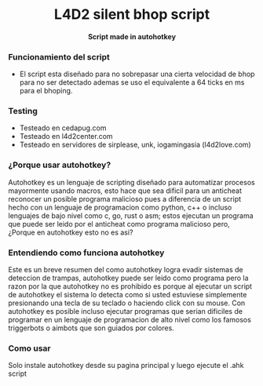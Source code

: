 <h1 align="center">L4D2 silent bhop script</h1>
<h4 align="center">Script made in autohotkey</h4>

### Funcionamiento del script
- El script esta diseñado para no sobrepasar una cierta velocidad de bhop para no ser detectado ademas se uso el equivalente a 64 ticks en ms para el bhoping.
### Testing
- Testeado en cedapug.com
- Testeado en l4d2center.com
- Testeado en servidores de sirplease, unk, iogamingasia (l4d2love.com)

### ¿Porque usar autohotkey?
Autohotkey es un lenguaje de scripting diseñado para automatizar procesos mayormente usando macros, esto hace que sea dificil para un anticheat reconocer un posible programa malicioso
pues a diferencia de un script hecho con un lenguaje de programacion como python, c++ o incluso lenguajes de bajo nivel como c, go, rust o asm; estos ejecutan un programa que puede ser leido
por el anticheat como programa malicioso pero, ¿Porque en autohotkey esto no es asi?

### Entendiendo como funciona autohotkey
Este es un breve resumen del como autohotkey logra evadir sistemas de deteccion de trampas, autohotkey puede ser leido como programa pero la razon por la que autohotkey no es prohibido
es porque al ejecutar un script de autohotkey el sistema lo detecta como si usted estuviese simplemente presionando una tecla de su teclado o haciendo click con su mouse.
Con autohotkey es posible incluso ejecutar programas que serian dificiles de programar en un lenguaje de programacion de alto nivel como los famosos triggerbots o aimbots que son guiados por
colores.

### Como usar
Solo instale autohotkey desde su pagina principal y luego ejecute el .ahk script 

